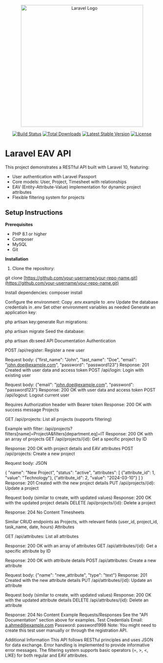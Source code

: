 <p align="center"><a href="https://laravel.com" target="_blank"><img src="https://raw.githubusercontent.com/laravel/art/master/logo-lockup/5%20SVG/2%20CMYK/1%20Full%20Color/laravel-logolockup-cmyk-red.svg" width="400" alt="Laravel Logo"></a></p>

<p align="center">
<a href="https://github.com/laravel/framework/actions"><img src="https://github.com/laravel/framework/workflows/tests/badge.svg" alt="Build Status"></a>
<a href="https://packagist.org/packages/laravel/framework"><img src="https://img.shields.io/packagist/dt/laravel/framework" alt="Total Downloads"></a>
<a href="https://packagist.org/packages/laravel/framework"><img src="https://img.shields.io/packagist/v/laravel/framework" alt="Latest Stable Version"></a>
<a href="https://packagist.org/packages/laravel/framework"><img src="https://img.shields.io/packagist/l/laravel/framework" alt="License"></a>
</p>

# Laravel EAV API

This project demonstrates a RESTful API built with Laravel 10, featuring:

* User authentication with Laravel Passport
* Core models: User, Project, Timesheet with relationships
* EAV (Entity-Attribute-Value) implementation for dynamic project attributes
* Flexible filtering system for projects

## Setup Instructions

**Prerequisites**

* PHP 8.1 or higher
* Composer
* MySQL
* Git

**Installation**

1. Clone the repository:

git clone [https://github.com/your-username/your-repo-name.git](https://github.com/your-username/your-repo-name.git)

Install dependencies:
composer install

Configure the environment:
Copy .env.example to .env
Update the database credentials in .env
Set other environment variables as needed
Generate an application key:

php artisan key:generate
Run migrations:

php artisan migrate
Seed the database:


php artisan db:seed
API Documentation
Authentication

POST /api/register: Register a new user

Request body: {"first_name": "John", "last_name": "Doe", "email": "john.doe@example.com", "password": "password123"}
Response: 201 Created with user data and access token
POST /api/login: Login with existing user

Request body: {"email": "john.doe@example.com", "password": "password123"}
Response: 200 OK with user data and access token
POST /api/logout: Logout current user

Requires Authorization header with Bearer token
Response: 200 OK with success message
Projects

GET /api/projects: List all projects (supports filtering)

Example with filter: /api/projects?filters[name]=ProjectA&filters[department.eq]=IT
Response: 200 OK with an array of projects
GET /api/projects/{id}: Get a specific project by ID

Response: 200 OK with project details and EAV attributes
POST /api/projects: Create a new project

Request body:
JSON

{
    "name": "New Project",
    "status": "active",
    "attributes": [
        {"attribute_id": 1, "value": "Technology"},
        {"attribute_id": 2, "value": "2024-03-10"}
    ]
}
Response: 201 Created with the new project details
PUT /api/projects/{id}: Update a project

Request body (similar to create, with updated values)
Response: 200 OK with the updated project details
DELETE /api/projects/{id}: Delete a project

Response: 204 No Content
Timesheets

Similar CRUD endpoints as Projects, with relevant fields (user_id, project_id, task_name, date, hours)
Attributes

GET /api/attributes: List all attributes

Response: 200 OK with an array of attributes
GET /api/attributes/{id}: Get a specific attribute by ID

Response: 200 OK with attribute details
POST /api/attributes: Create a new attribute

Request body: {"name": "new_attribute", "type": "text"}
Response: 201 Created with the new attribute details
PUT /api/attributes/{id}: Update an attribute

Request body (similar to create, with updated values)
Response: 200 OK with the updated attribute details
DELETE /api/attributes/{id}: Delete an attribute

Response: 204 No Content
Example Requests/Responses
See the "API Documentation" section above for examples.
Test Credentials
Email: a.ahmed@example.com
Password: password1998
Note: You might need to create this test user manually or through the registration API.

Additional Information
This API follows RESTful principles and uses JSON for data exchange.
Error handling is implemented to provide informative error messages.
The filtering system supports basic operators (=, >, <, LIKE) for both regular and EAV attributes.
